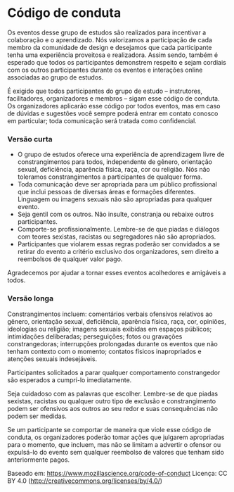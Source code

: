 # Código de conduta

Os eventos desse grupo de estudos são realizados para incentivar a colaboração e o aprendizado. Nós valorizamos a participação de cada membro da comunidade de design e desejamos que cada participante tenha uma experiência proveitosa e realizadora. Assim sendo, também é esperado que todos os participantes demonstrem respeito e sejam cordiais com os outros participantes durante os eventos e interações online associadas ao grupo de estudos.

É exigido que todos participantes do grupo de estudo – instrutores, facilitadores, organizadores e membros – sigam esse código de conduta. Os organizadores aplicarão esse código por todos eventos, mas em caso de dúvidas e sugestões você sempre poderá entrar em contato conosco em particular; toda comunicação será tratada como confidencial.

### Versão curta

- O grupo de estudos oferece uma experiência de aprendizagem livre de constrangimentos para todos, independente de gênero, orientação sexual, deficiência, aparência física, raça, cor ou religião. Nós não toleramos constrangimentos a participantes de qualquer forma.
- Toda comunicação deve ser apropriada para um público profissional que inclui pessoas de diversas áreas e formações diferentes. Linguagem ou imagens sexuais não são apropriadas para qualquer evento.
- Seja gentil com os outros. Não insulte, constranja ou rebaixe outros participantes.
- Comporte-se profissionalmente. Lembre-se de que piadas e diálogos com teores sexistas, racistas ou segregadores não são apropriados.
- Participantes que violarem essas regras poderão ser convidados a se retirar do evento a critério exclusivo dos organizadores, sem direito a reembolsos de qualquer valor pago.

Agradecemos por ajudar a tornar esses eventos acolhedores e amigáveis a todos.

### Versão longa

Constrangimentos incluem: comentários verbais ofensivos relativos ao gênero, orientação sexual, deficiência, aparência física, raça, cor, opiniões, ideologias ou religião; imagens sexuais exibidas em espaços públicos; intimidações deliberadas; perseguições; fotos ou gravações constrangedoras; interrupções prolongadas durante os eventos que não tenham contexto com o momento; contatos físicos inapropriados e atenções sexuais indesejáveis.

Participantes solicitados a parar qualquer comportamento constrangedor são esperados a cumprí-lo imediatamente.

Seja cuidadoso com as palavras que escolher. Lembre-se de que piadas sexistas, racistas ou qualquer outro tipo de exclusão e constrangimento podem ser ofensivos aos outros ao seu redor e suas consequências não podem ser medidas.

Se um participante se comportar de maneira que viole esse código de conduta, os organizadores poderão tomar ações que julgarem apropriadas para o momento, que incluem, mas não se limitam a advertir o ofensor ou expulsá-lo do evento sem qualquer reembolso de valores que tenham sido anteriormente pagos.

Baseado em: https://www.mozillascience.org/code-of-conduct
Licença: CC BY 4.0 (http://creativecommons.org/licenses/by/4.0/)
